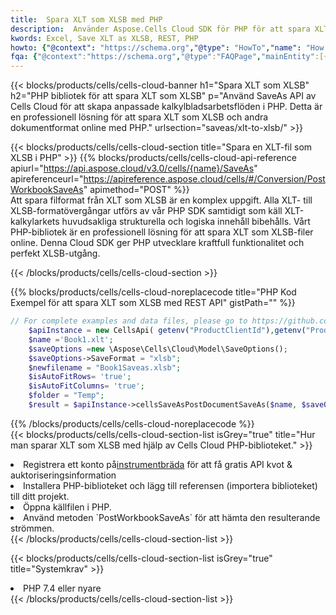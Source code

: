 ```yaml
---
title:  Spara XLT som XLSB med PHP
description:  Använder Aspose.Cells Cloud SDK för PHP för att spara XLT-formatfil som XLSB-formatfil.
kwords: Excel, Save XLT as XLSB, REST, PHP
howto: {"@context": "https://schema.org","@type": "HowTo","name": "How to save XLT as XLSB using the Cells Cloud PHP library.","description": "How to save XLT as XLSB using the Cells Cloud PHP library.","image": {"@type": "ImageObject"},"url": "/php/saveas/xlt-to-xlsb/","step": [{ "@type": "HowToStep","name": "How to save XLT as XLSB using the Cells Cloud PHP library. step 1", "image": {"@type": "ImageObject",},"url": "/php/saveas/xlt-to-xlsb/","text": "Register an account at <a href='https://dashboard.aspose.cloud/'>Dashboard</a> to get free API quota & authorization details",},{ "@type": "HowToStep","name": "How to save XLT as XLSB using the Cells Cloud PHP library. step 1", "image": {"@type": "ImageObject",},"url": "/php/saveas/xlt-to-xlsb/","text": "Install PHP library and add the reference (import the library) to your project.",},{ "@type": "HowToStep","name": "How to save XLT as XLSB using the Cells Cloud PHP library. step 1", "image": {"@type": "ImageObject",},"url": "/php/saveas/xlt-to-xlsb/","text": "Open the source file in PHP.",},{ "@type": "HowToStep","name": "How to save XLT as XLSB using the Cells Cloud PHP library. step 1", "image": {"@type": "ImageObject",},"url": "/php/saveas/xlt-to-xlsb/","text": "Use the `PostWorkbookSaveAs` method to retrieve the resulting stream.",}, ],"supply": {"@type": "HowToSupply","name": "document"},"tool": [{"@type": "HowToTool","name": "phpstorm, Visual Studio Code, Eclipse"},{"@type": "HowToTool","name": "Aspose Cells"}],"totalTime": "PT6M"}
fqa: {"@context":"https://schema.org","@type":"FAQPage","mainEntity":[{"@type":"Question","name":"Why save file as other formats file in C# using REST API?","acceptedAnswer":{"@type":"Answer","text":"Documents are encoded in many ways, and some files may be incompatible with the software you use. To open and read such files, just save them as appropriate file formats.<br/><ol><li>Install .NET SDK and add the reference (import the library) to your project.</li><li>Open the source file in C# using REST API.</li><li>Call the PostWorkbookSaveAsRequest() method, passing an output filename with required extension.</li><li>Get the result of save as a separate file.</li></ol>"}},{"@type":"Question","name":"What file formats can I save as with your C# library?","acceptedAnswer":{"@type":"Answer","text":"We support a variety of file formats for conversion using .NET library, including XLSX, Excel, xls , PDF, CSV, HTML, Markdown, XML, PNG, JPG, TIFF, Json, TXT and many more."}},{"@type":"Question","name":"What is the maximum allowed file size for conversion using this .NET library?","acceptedAnswer":{"@type":"Answer","text":"There are no file size limits for format conversions using .NET library."}}]}
---
```

{{< blocks/products/cells/cells-cloud-banner h1="Spara XLT som XLSB" h2="PHP bibliotek för att spara XLT som XLSB" p="Använd SaveAs API av Cells Cloud för att skapa anpassade kalkylbladsarbetsflöden i PHP. Detta är en professionell lösning för att spara XLT som XLSB och andra dokumentformat online med PHP." urlsection="saveas/xlt-to-xlsb/" >}}

{{< blocks/products/cells/cells-cloud-section title="Spara en XLT-fil som XLSB i PHP" >}}
{{% blocks/products/cells/cells-cloud-api-reference apiurl="https://api.aspose.cloud/v3.0/cells/{name}/SaveAs" apireferenceurl="https://apireference.aspose.cloud/cells/#/Conversion/PostWorkbookSaveAs" apimethod="POST" %}}
<br/>
Att spara filformat från XLT som XLSB är en komplex uppgift. Alla XLT- till XLSB-formatövergångar utförs av vår PHP SDK samtidigt som käll XLT-kalkylarkets huvudsakliga strukturella och logiska innehåll bibehålls. Vårt PHP-bibliotek är en professionell lösning för att spara XLT som XLSB-filer online. Denna Cloud SDK ger PHP utvecklare kraftfull funktionalitet och perfekt XLSB-utgång.

{{< /blocks/products/cells/cells-cloud-section >}}

{{% blocks/products/cells/cells-cloud-noreplacecode title="PHP Kod Exempel för att spara XLT som XLSB med REST API" gistPath="" %}}
  
```php
// For complete examples and data files, please go to https://github.com/aspose-cells-cloud/aspose-cells-cloud-php/
    $apiInstance = new CellsApi( getenv("ProductClientId"),getenv("ProductClientSecret") );
    $name ='Book1.xlt';
    $saveOptions =new \Aspose\Cells\Cloud\Model\SaveOptions();
    $saveOptions->SaveFormat = "xlsb";
    $newfilename = "Book1Saveas.xlsb";
    $isAutoFitRows= 'true';
    $isAutoFitColumns= 'true';
    $folder = "Temp";
    $result = $apiInstance->cellsSaveAsPostDocumentSaveAs($name, $saveOptions, $newfilename,$isAutoFitRows, $isAutoFitColumns, $folder);
```
  
{{% /blocks/products/cells/cells-cloud-noreplacecode %}}
<br/>
{{< blocks/products/cells/cells-cloud-section-list isGrey="true" title="Hur man sparar XLT som XLSB med hjälp av Cells Cloud PHP-biblioteket." >}}
<li> Registrera ett konto på<a href="https://dashboard.aspose.cloud/">instrumentbräda</a> för att få gratis API kvot & auktoriseringsinformation</li>
<li>Installera PHP-biblioteket och lägg till referensen (importera biblioteket) till ditt projekt.</li>
<li>Öppna källfilen i PHP.</li>
<li>Använd metoden `PostWorkbookSaveAs` för att hämta den resulterande strömmen.</li>
{{< /blocks/products/cells/cells-cloud-section-list >}}

{{< blocks/products/cells/cells-cloud-section-list isGrey="true" title="Systemkrav" >}}
<li>PHP 7.4 eller nyare</li>
{{< /blocks/products/cells/cells-cloud-section-list >}}
